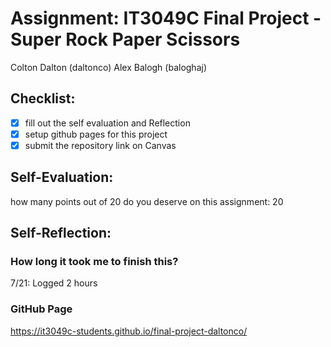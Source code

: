 # Assignment: IT3049C Final Project - Super Rock Paper Scissors

Colton Dalton (daltonco)
Alex Balogh (baloghaj)

## Checklist:
- [x] fill out the self evaluation and Reflection
- [x] setup github pages for this project
- [x] submit the repository link on Canvas

## Self-Evaluation:

how many points out of 20 do you deserve on this assignment: 20

## Self-Reflection:

### How long it took me to finish this?
7/21: Logged 2 hours

### GitHub Page
https://it3049c-students.github.io/final-project-daltonco/
